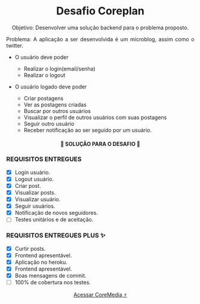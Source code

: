 <h1 align="center">
    Desafio Coreplan
</h1>
<p align="center">Objetivo: Desenvolver uma solução backend para o problema proposto.</p>

<p align="justify">Problema: A aplicação a ser desenvolvida é um microblog, assim como o twitter.

* O usuário deve poder
    * Realizar o login(email/senha)
    * Realizar o logout

* O usuário logado deve poder
    * Criar postagens
    * Ver as postagens criadas
    * Buscar por outros usuários
    * Visualizar o perfil de outros usuários com suas postagens
    * Seguir outro usuário
    * Receber notificação ao ser seguido por um usuário.</p>

<h4 align="center"> 
	🚀 SOLUÇÃO PARA O DESAFIO 🚀
</h4>

### REQUISITOS ENTREGUES

- [x] Login usuário.
- [x] Logout usuário.
- [x] Criar post.
- [x] Visualizar posts.
- [x] Visualizar usuário.
- [x] Seguir usuários.
- [x] Notificação de novos seguidores.
- [ ] Testes unitários e de aceitação.

### REQUISITOS ENTREGUES PLUS ✨

- [x] Curtir posts.
- [x] Frontend apresentável.
- [x] Aplicação no heroku.
- [x] Frontend apresentável.
- [x] Boas mensagens de commit. 
- [ ] 100% de cobertura nos testes.

<p align="center"><a href="https://coremedia.herokuapp.com/users/sign_in">Acessar CoreMedia ⚡</a></p>

